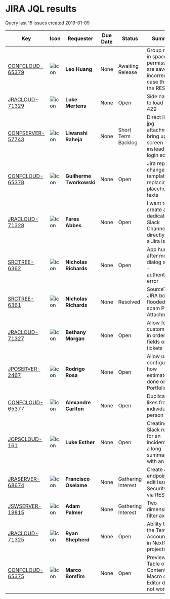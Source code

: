 # JIRA JQL results 
 Query last 15 issues created 2019-01-09
 
| Key | Icon | Requester | Due Date | Status | Summary | 
| --- | --- | ---| --- | --- | --- | 
| [CONFCLOUD-65379](https://jira.atlassian.com/browse/CONFCLOUD-65379) | ![icon](https://jira.atlassian.com/secure/viewavatar?size=xsmall&avatarId=51493&avatarType=issuetype "Bug") | **Leo Huang**| None | Awaiting Release | Group names in space permissions are saved in incorrect case through the REST api |
| [JRACLOUD-71329](https://jira.atlassian.com/browse/JRACLOUD-71329) | ![icon](https://jira.atlassian.com/secure/viewavatar?size=xsmall&avatarId=51493&avatarType=issuetype "Bug") | **Luke Mertens**| None | Open | Side nav fails to load with 429 |
| [CONFSERVER-57743](https://jira.atlassian.com/browse/CONFSERVER-57743) | ![icon](https://jira.atlassian.com/secure/viewavatar?size=xsmall&avatarId=51493&avatarType=issuetype "Bug") | **Liwanshi Raheja**| None | Short Term Backlog | Direct link to jpg attachment bring up error screen instead of login screen |
| [CONFCLOUD-65378](https://jira.atlassian.com/browse/CONFCLOUD-65378) | ![icon](https://jira.atlassian.com/secure/viewavatar?size=xsmall&avatarId=51493&avatarType=issuetype "Bug") | **Guilherme Tworkowski**| None | Open | Jira report change log template isn't replacing the placeholder texts |
| [JRACLOUD-71328](https://jira.atlassian.com/browse/JRACLOUD-71328) | ![icon](https://jira.atlassian.com/secure/viewavatar?size=xsmall&avatarId=51505&avatarType=issuetype "Suggestion") | **Fares Abbes**| None | Open | I want to create a dedicated Slack Channel directly from a Jira issue |
| [SRCTREE-6362](https://jira.atlassian.com/browse/SRCTREE-6362) | ![icon](https://jira.atlassian.com/secure/viewavatar?size=xsmall&avatarId=51500&avatarType=issuetype "Improvement") | **Nicholas Richards**| None | Open | App hung after modal dialog shown - authentication error |
| [SRCTREE-6361](https://jira.atlassian.com/browse/SRCTREE-6361) | ![icon](https://jira.atlassian.com/secure/viewavatar?size=xsmall&avatarId=51500&avatarType=issuetype "Improvement") | **Nicholas Richards**| None | Resolved | SourceTree JIRA board flooded with spam PDF Attachments |
| [JRACLOUD-71327](https://jira.atlassian.com/browse/JRACLOUD-71327) | ![icon](https://jira.atlassian.com/secure/viewavatar?size=xsmall&avatarId=51505&avatarType=issuetype "Suggestion") | **Bethany Morgan**| None | Open | Allow for customization in ordering of fields on tickets |
| [JPOSERVER-2467](https://jira.atlassian.com/browse/JPOSERVER-2467) | ![icon](https://jira.atlassian.com/secure/viewavatar?size=xsmall&avatarId=51505&avatarType=issuetype "Suggestion") | **Rodrigo Rosa**| None | Open | Allow users to configure how estimates are done on Portfolio |
| [CONFCLOUD-65377](https://jira.atlassian.com/browse/CONFCLOUD-65377) | ![icon](https://jira.atlassian.com/secure/viewavatar?size=xsmall&avatarId=51493&avatarType=issuetype "Bug") | **Alexandre Carlton**| None | Open | Duplicate likes from individual person |
| [JOPSCLOUD-161](https://jira.atlassian.com/browse/JOPSCLOUD-161) | ![icon](https://jira.atlassian.com/secure/viewavatar?size=xsmall&avatarId=51493&avatarType=issuetype "Bug") | **Luke Esther**| None | Open | Creating a Slack room for an incident with a long summary fails with an error |
| [JRASERVER-68674](https://jira.atlassian.com/browse/JRASERVER-68674) | ![icon](https://jira.atlassian.com/secure/viewavatar?size=xsmall&avatarId=51505&avatarType=issuetype "Suggestion") | **Francisco Oselame**| None | Gathering Interest | Create an endpoint to edit Issue Security Level via REST API |
| [JSWSERVER-19815](https://jira.atlassian.com/browse/JSWSERVER-19815) | ![icon](https://jira.atlassian.com/secure/viewavatar?size=xsmall&avatarId=51505&avatarType=issuetype "Suggestion") | **Adam Palmer**| None | Gathering Interest | Two dimensional filter axis |
| [JRACLOUD-71325](https://jira.atlassian.com/browse/JRACLOUD-71325) | ![icon](https://jira.atlassian.com/secure/viewavatar?size=xsmall&avatarId=51505&avatarType=issuetype "Suggestion") | **Ryan Shepherd**| None | Open | Ability to edit the Tempo Account field in NextGen projects |
| [CONFCLOUD-65375](https://jira.atlassian.com/browse/CONFCLOUD-65375) | ![icon](https://jira.atlassian.com/secure/viewavatar?size=xsmall&avatarId=51493&avatarType=issuetype "Bug") | **Marco Bomfim**| None | Open | Previewing Table of Content Macro on new Editor does not work |

